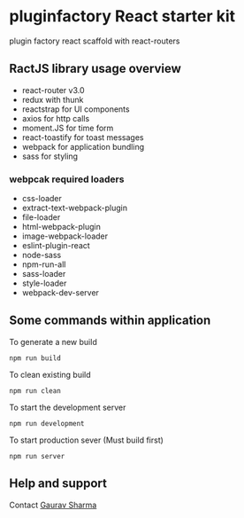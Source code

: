 # pluginfactory React starter kit
plugin factory react scaffold with react-routers

## RactJS library usage overview
- react-router v3.0
- redux with thunk
- reactstrap for UI components
- axios for http calls
- moment.JS for time form
- react-toastify for toast messages
- webpack for application bundling
- sass for styling

### webpcak required loaders
- css-loader
- extract-text-webpack-plugin
- file-loader
- html-webpack-plugin
- image-webpack-loader
- eslint-plugin-react
- node-sass
- npm-run-all
- sass-loader
- style-loader
- webpack-dev-server

## Some commands within application
To generate a new build
```
npm run build
```
To clean existing build
```
npm run clean
```
To start the development server
```
npm run development
```
To start production sever (Must build first)
```
npm run server
```

## Help and support
Contact <a href='mailto:sharma02gaurav@gmail.com?Subject=Help Related to Social App repository'>Gaurav Sharma</a>


